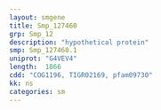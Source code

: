 ```yaml
---
layout: smgene
title: Smp_127460
grp: Smp_12
description: "hypothetical protein"
smp: Smp_127460.1
uniprot: "G4VEV4"
length:  1866
cdd: "COG1196, TIGR02169, pfam09730"
kk: ns
categories: sm
---
```

